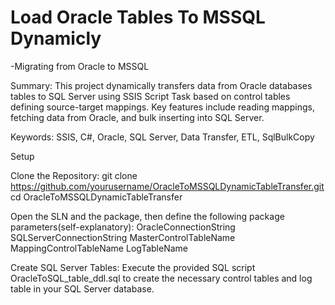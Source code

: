 # Load Oracle Tables To MSSQL Dynamicly
-Migrating from Oracle to MSSQL

Summary:
This project dynamically transfers data from Oracle databases tables to SQL Server using SSIS Script Task based on control tables defining source-target mappings. Key features include reading mappings, fetching data from Oracle, and bulk inserting into SQL Server.

Keywords: SSIS, C#, Oracle, SQL Server, Data Transfer, ETL, SqlBulkCopy

Setup

Clone the Repository:
  git clone https://github.com/yourusername/OracleToMSSQLDynamicTableTransfer.git
  cd OracleToMSSQLDynamicTableTransfer

Open the SLN and the package, then define the following package parameters(self-explanatory):
  OracleConnectionString
  SQLServerConnectionString
  MasterControlTableName
  MappingControlTableName
  LogTableName


Create SQL Server Tables:
  Execute the provided SQL script OracleToSQL_table_ddl.sql to create the necessary control tables and log table in your SQL Server database.
















